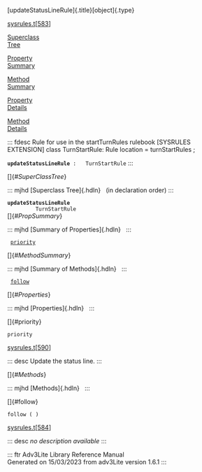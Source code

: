 [updateStatusLineRule]{.title}[object]{.type}

[sysrules.t](../file/sysrules.t.html)\[[583](../source/sysrules.t.html#583)\]

[Superclass\
Tree](#_SuperClassTree_)

[Property\
Summary](#_PropSummary_)

[Method\
Summary](#_MethodSummary_)

[Property\
Details](#_Properties_)

[Method\
Details](#_Methods_)

::: fdesc
Rule for use in the startTurnRules rulebook \[SYSRULES EXTENSION\] class
TurnStartRule: Rule location = turnStartRules ;

**`updateStatusLineRule`**` :   TurnStartRule`
:::

[]{#_SuperClassTree_}

::: mjhd
[Superclass Tree]{.hdln}   (in declaration order)
:::

**`updateStatusLineRule`**\
`         TurnStartRule`\
[]{#_PropSummary_}

::: mjhd
[Summary of Properties]{.hdln}  
:::

` `[`priority`](#priority)`  `

[]{#_MethodSummary_}

::: mjhd
[Summary of Methods]{.hdln}  
:::

` `[`follow`](#follow)`  `

[]{#_Properties_}

::: mjhd
[Properties]{.hdln}  
:::

[]{#priority}

`priority`

[sysrules.t](../file/sysrules.t.html)\[[590](../source/sysrules.t.html#590)\]

::: desc
Update the status line.
:::

[]{#_Methods_}

::: mjhd
[Methods]{.hdln}  
:::

[]{#follow}

`follow ( )`

[sysrules.t](../file/sysrules.t.html)\[[584](../source/sysrules.t.html#584)\]

::: desc
*no description available*
:::

::: ftr
Adv3Lite Library Reference Manual\
Generated on 15/03/2023 from adv3Lite version 1.6.1
:::
